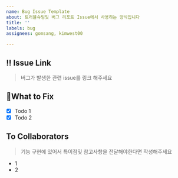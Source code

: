 ```yaml
---
name: Bug Issue Template
about: 트러블슈팅및 버그 리포트 Issue에서 사용하는 양식입니다
title: ''
labels: bug
assignees: gomsang, kimwest00

---
```


## ‼️ Issue Link
>버그가 발생한 관련 issue를 링크 해주세요

## 🐛What to Fix
- [x] Todo 1
- [x] Todo 2

## To Collaborators
>기능 구현에 있어서 특이점및 참고사항을 전달해야한다면 작성해주세요
- 1
- 2

